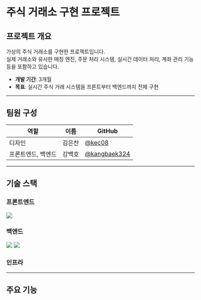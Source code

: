 # 주식 거래소 구현 프로젝트

## 프로젝트 개요  
가상의 주식 거래소를 구현한 프로젝트입니다.  
실제 거래소와 유사한 매칭 엔진, 주문 처리 시스템, 실시간 데이터 처리, 계좌 관리 기능 등을 포함하고 있습니다.

- **개발 기간**: 3개월  
- **목표**: 실시간 주식 거래 시스템을 프론트부터 백엔드까지 전체 구현

---

## 팀원 구성  

| 역할 | 이름 | GitHub |
|------|------|--------|
| 디자인 | 김은찬 | [@kec08](https://github.com/kec08) |
| 프론트엔드, 백엔드 | 강백호 | [@kangbaek324](https://github.com/kangbaek324) |

---

## 기술 스택  

### 프론트엔드  
<p>
  <img src="https://img.shields.io/badge/React-20232A?style=for-the-badge&logo=react&logoColor=61DAFB"/>
</p>

### 백엔드  
<p>
  <img src="https://img.shields.io/badge/NestJS-E0234E?style=for-the-badge&logo=nestjs&logoColor=white"/>
  <img src="https://img.shields.io/badge/RabbitMQ-FF6600?style=for-the-badge&logo=rabbitmq&logoColor=white"/>
  <!-- <img src="https://img.shields.io/badge/Redis-DC382D?style=for-the-badge&logo=redis&logoColor=white"/> -->
</p>

### 인프라

---

##  주요 기능 

